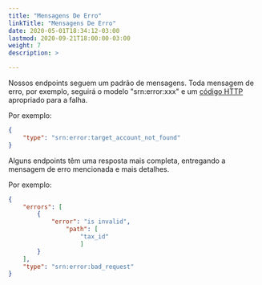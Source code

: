```yaml
---
title: "Mensagens De Erro"
linkTitle: "Mensagens De Erro"
date: 2020-05-01T18:34:12-03:00
lastmod: 2020-09-21T18:00:00-03:00
weight: 7
description: >

---
```


Nossos endpoints seguem um padrão de mensagens. Toda mensagem de erro, por exemplo, seguirá o modelo "srn:error:xxx\" e um [código HTTP](/docs/stone-openbank/codigos-de-resposta/) apropriado para a falha.

Por exemplo:

```JSON
{
    "type": "srn:error:target_account_not_found"
}
```

Alguns endpoints têm uma resposta mais completa, entregando a mensagem de erro mencionada e mais detalhes.

Por exemplo:

```JSON
{
    "errors": [
        {
            "error": "is invalid",
                "path": [
                    "tax_id"
                    ]
        }
    ],
    "type": "srn:error:bad_request"
}
```
